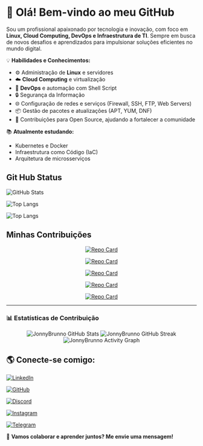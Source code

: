 # 👋 Olá! Bem-vindo ao meu GitHub  

Sou um profissional apaixonado por tecnologia e inovação, com foco em **Linux, Cloud Computing, DevOps e Infraestrutura de TI**. Sempre em busca de novos desafios e aprendizados para impulsionar soluções eficientes no mundo digital.  

💡 **Habilidades e Conhecimentos:**  
- ⚙️ Administração de **Linux** e servidores  
- ☁️ **Cloud Computing** e virtualização  
- 🚀 **DevOps** e automação com Shell Script  
- 🔒 Segurança da Informação  
- 🌐 Configuração de redes e serviços (Firewall, SSH, FTP, Web Servers)  
- 📦 Gestão de pacotes e atualizações (APT, YUM, DNF)
- 🌱 Contribuições para Open Source, ajudando a fortalecer a comunidade  

📚 **Atualmente estudando:**  
- Kubernetes e Docker  
- Infraestrutura como Código (IaC)  
- Arquitetura de microsserviços  

## Git Hub Status

![GitHub Stats](https://github-readme-stats.vercel.app/api?username=JonnyBrunno&theme=transparent&bg_color=000&border_color=30A3DC&show_icons=true&icon_color=30A3DC&title_color=E94D5F&text_color=FFF)

![Top Langs](https://github-readme-stats-git-masterrstaa-rickstaa.vercel.app/api/top-langs/?username=JonnyBrunno&bg_color=000&border_color=30A3DC&title_color=E94D5F&text_color=FFF)

![Top Langs](https://github-readme-stats-git-masterrstaa-rickstaa.vercel.app/api/top-langs/?username=JonnyBrunno&layout=compact&bg_color=000&border_color=30A3DC&title_color=E94D5F&text_color=FFF)

## Minhas Contribuições

<div align="center">

[![Repo Card](https://github-readme-stats.vercel.app/api/pin/?username=JonnyBrunno&repo=Cadastro-Web-HTML-CSS&bg_color=0d1117&border_color=30A3DC&show_icons=true&icon_color=30A3DC&title_color=E94D5F&text_color=FFF)](https://github.com/JonnyBrunno/Cadastro-Web-HTML-CSS)

[![Repo Card](https://github-readme-stats.vercel.app/api/pin/?username=JonnyBrunno&repo=dio-lab-open-source_color=0d1117&border_color=30A3DC&show_icons=true&icon_color=30A3DC&title_color=E94D5F&text_color=FFF)](https://github.com/JonnyBrunno/dio-lab-open-source)

[![Repo Card](https://github-readme-stats.vercel.app/api/pin/?username=JonnyBrunno&repo=Docker-&bg_color=0d1117&border_color=30A3DC&show_icons=true&icon_color=30A3DC&title_color=E94D5F&text_color=FFF)](https://github.com/JonnyBrunno/docker)

[![Repo Card](https://github-readme-stats.vercel.app/api/pin/?username=JonnyBrunno&repo=linux-projeto2-iac&bg_color=0d1117&border_color=30A3DC&show_icons=true&icon_color=30A3DC&title_color=E94D5F&text_color=FFF)](https://github.com/JonnyBrunno/linux-projeto2-iac)

[![Repo Card](https://github-readme-stats.vercel.app/api/pin/?username=JonnyBrunno&repo=linux-projeto1-iac&bg_color=0d1117&border_color=30A3DC&show_icons=true&icon_color=30A3DC&title_color=E94D5F&text_color=FFF)](https://github.com/JonnyBrunno/linux-projeto1-iac)

</div>

---

### 📊 Estatísticas de Contribuição

<div align="center">

![JonnyBrunno GitHub Stats](https://github-readme-stats.vercel.app/api?username=JonnyBrunno&show_icons=true&theme=radical&bg_color=0d1117&text_color=FFF&title_color=E94D5F&icon_color=30A3DC)
![JonnyBrunno GitHub Streak](https://streak-stats.demolab.com?user=JonnyBrunno&theme=radical&background=0d1117&border=30A3DC&dates=FFF)
![JonnyBrunno Activity Graph](https://github-readme-activity-graph.vercel.app/graph?username=JonnyBrunno&bg_color=0d1117&color=E94D5F&line=30A3DC&point=FFF&area=true&hide_border=true)

</div>

## 🌎 Conecte-se comigo:  
[![LinkedIn](https://img.shields.io/badge/LinkedIn-0077B5?style=for-the-badge&logo=linkedin&logoColor=white)](https://www.linkedin.com/in/joãobrunomatos/)

[![GitHub](https://img.shields.io/badge/GitHub-100000?style=for-the-badge&logo=github&logoColor=white)](https://github.com/JonnyBrunno)

[![Discord](https://img.shields.io/badge/Discord-7289DA?style=for-the-badge&logo=discord&logoColor=white)](https://discord.com/channels/@jhonnybrunno/)

[![Instagram](https://img.shields.io/badge/-Instagram-%23E4405F?style=for-the-badge&logo=instagram&logoColor=white)](https://www.instagram.com/jonnybrunno/)

[![Telegram](https://img.shields.io/badge/Telegram-000?style=for-the-badge&logo=telegram&logoColor=2CA5E0)](https://t.me/@JonnyBrunno)  




🚀 **Vamos colaborar e aprender juntos? Me envie uma mensagem!**  

